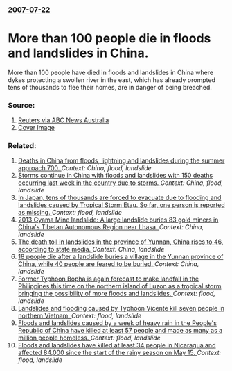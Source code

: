### [2007-07-22](/news/2007/07/22/index.md)

#  More than 100 people die in floods and landslides in China. 

More than 100 people have died in floods and landslides in China where dykes protecting a swollen river in the east, which has already prompted tens of thousands to flee their homes, are in danger of being breached.


### Source:

1. [Reuters via ABC News Australia](http://www.abc.net.au/news/stories/2007/07/22/1984918.htm)
1. [Cover Image](http://www.abc.net.au/news/linkableblob/6072216/data/abc-news-data.jpg)

### Related:

1. [ Deaths in China from floods, lightning and landslides during the summer approach 700. ](/news/2007/07/30/deaths-in-china-from-floods-lightning-and-landslides-during-the-summer-approach-700.md) _Context: China, flood, landslide_
2. [ Storms continue in China with floods and landslides with 150 deaths occurring last week in the country due to storms. ](/news/2007/07/23/storms-continue-in-china-with-floods-and-landslides-with-150-deaths-occurring-last-week-in-the-country-due-to-storms.md) _Context: China, flood, landslide_
3. [In Japan, tens of thousands are forced to evacuate due to flooding and landslides caused by Tropical Storm Etau. So far, one person is reported as missing. ](/news/2015/09/10/in-japan-tens-of-thousands-are-forced-to-evacuate-due-to-flooding-and-landslides-caused-by-tropical-storm-etau-so-far-one-person-is-repor.md) _Context: flood, landslide_
4. [2013 Gyama Mine landslide: A large landslide buries 83 gold miners in China's Tibetan Autonomous Region near Lhasa. ](/news/2013/03/29/2013-gyama-mine-landslide-a-large-landslide-buries-83-gold-miners-in-china-s-tibetan-autonomous-region-near-lhasa.md) _Context: China, landslide_
5. [The death toll in landslides in the province of Yunnan, China rises to 46, according to state media. ](/news/2013/01/12/the-death-toll-in-landslides-in-the-province-of-yunnan-china-rises-to-46-according-to-state-media.md) _Context: China, landslide_
6. [18 people die after a landslide buries a village in the Yunnan province of China, while 40 people are feared to be buried. ](/news/2013/01/11/18-people-die-after-a-landslide-buries-a-village-in-the-yunnan-province-of-china-while-40-people-are-feared-to-be-buried.md) _Context: China, landslide_
7. [Former Typhoon Bopha is again forecast to make landfall in the Philippines this time on the northern island of Luzon as a tropical storm bringing the possibility of more floods and landslides. ](/news/2012/12/9/former-typhoon-bopha-is-again-forecast-to-make-landfall-in-the-philippines-this-time-on-the-northern-island-of-luzon-as-a-tropical-storm-bri.md) _Context: flood, landslide_
8. [Landslides and flooding caused by Typhoon Vicente kill seven people in northern Vietnam. ](/news/2012/07/27/landslides-and-flooding-caused-by-typhoon-vicente-kill-seven-people-in-northern-vietnam.md) _Context: flood, landslide_
9. [Floods and landslides caused by a week of heavy rain in the People's Republic of China have killed at least 57 people and made as many as a million people homeless. ](/news/2011/09/20/floods-and-landslides-caused-by-a-week-of-heavy-rain-in-the-people-s-republic-of-china-have-killed-at-least-57-people-and-made-as-many-as-a.md) _Context: flood, landslide_
10. [Floods and landslides have killed at least 34 people in Nicaragua and affected 84,000 since the start of the rainy season on May 15. ](/news/2010/08/27/floods-and-landslides-have-killed-at-least-34-people-in-nicaragua-and-affected-84-000-since-the-start-of-the-rainy-season-on-may-15.md) _Context: flood, landslide_
